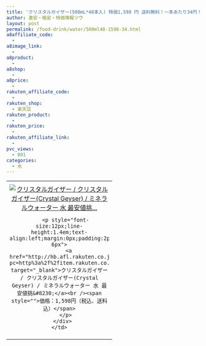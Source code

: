 ```yaml
---
title: 'クリスタルガイザー(500mL*48本入) 特価1,598 円 送料無料！一本あたり34円！'
author: 激安・格安・特価情報ツウ
layout: post
permalink: /food-drink/water/500ml48-1598-34.html
a8affiliate_code:
  - 
a8image_link:
  - 
a8product:
  - 
a8shop:
  - 
a8price:
  - 
rakuten_affiliate_code:
  - 
rakuten_shop:
  - 楽天店
rakuten_product:
  - 
rakuten_price:
  - 
rakuten_affiliate_link:
  - 
pvc_views:
  - 801
categories:
  - 水
---
```

<table border="0" cellpadding="0" cellspacing="0">
  <tr>
    <td valign="top">
      <div style="border:1px none;margin:0px;padding:6px 0px;width:260px;text-align:center;float:left">
        <a href="http://hb.afl.rakuten.co.jp/hgc/12f98adc.ecc41782.12f98add.3f656ca2/?pc=http%3a%2f%2fitem.rakuten.co.jp%2fsoukai%2f9000009984074%2f%3fscid%3daf_link_tbl&m=http%3a%2f%2fm.rakuten.co.jp%2fsoukai%2fi%2f10161566%2f" target="_blank"><img src="http://hbb.afl.rakuten.co.jp/hgb/?pc=http%3a%2f%2fthumbnail.image.rakuten.co.jp%2f%400_mall%2fsoukai%2fcabinet%2f74%2f9000009984074.jpg%3f_ex%3d240x240&m=http%3a%2f%2fthumbnail.image.rakuten.co.jp%2f%400_mall%2fsoukai%2fcabinet%2f74%2f9000009984074.jpg" alt="クリスタルガイザー / クリスタルガイザー(Crystal Geyser) / ミネラルウォーター 水 最安値挑..." border="0" style="margin:0px;padding:0px" /></a> 
        
        <p style="font-size:12px;line-height:1.4em;text-align:left;margin:0px;padding:2px 6px">
          <a href="http://hb.afl.rakuten.co.jp/hgc/12f98adc.ecc41782.12f98add.3f656ca2/?pc=http%3a%2f%2fitem.rakuten.co.jp%2fsoukai%2f9000009984074%2f%3fscid%3daf_link_tbl&m=http%3a%2f%2fm.rakuten.co.jp%2fsoukai%2fi%2f10161566%2f" target="_blank">クリスタルガイザー / クリスタルガイザー(Crystal Geyser) / ミネラルウォーター 水 最安値挑&#8230;</a><br /><span style="">価格：1,598円（税込、送料込）</span>
        </p>
      </div>
    </td>
  </tr>
</table>